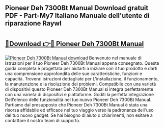 ## Pioneer Deh 7300Bt Manual Download gratuit PDF - Part-My7 Italiano Manuale dell'utente di riparazione Raywl

# <h2><a href="http://dfcn42.blite.top/?on=Pioneer+Deh+7300Bt+Manual">🔗Download 👉🔴 Pioneer Deh 7300Bt Manual</a></h2>

[![Pioneer Deh 7300Bt Manual download](https://i.imgur.com/lujVjoI.png)](http://dfcn42.blite.top/?on=Pioneer+Deh+7300Bt+Manual)
Benvenuto nel manuale di Istruzioni per il tuo Pioneer Deh 7300Bt Manual appena consegnato. Questa guida completa è progettata per aiutarti a iniziare con il tuo prodotto e darti una comprensione approfondita delle sue caratteristiche, funzioni e capacità. Troverai istruzioni dettagliate per L'installazione, il funzionamento, la manutenzione e la risoluzione dei problemi. Compatibile con una varietà di dispositivi questo Pioneer Deh 7300Bt Manual si integra perfettamente con una varietà di dispositivi e piattaforme. Goditi la perfetta integrazione Dell'elenco delle funzionalità nel tuo nuovo Pioneer Deh 7300Bt Manual. Partiamo dal presupposto che Pioneer Deh 7300Bt Manual è stata una risorsa affidabile ed efficace nel tuo viaggio verso la padronanza dell'uso del tuo nuovo gadget. Se hai bisogno di aiuto o chiarimenti, non esitare a contattare il nostro team di supporto.
